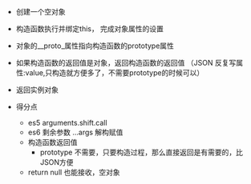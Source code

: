 - 创建一个空对象
- 构造函数执行并绑定this， 完成对象属性的设置
- 对象的__proto_属性指向构造函数的prototype属性
- 如果构造函数的返回值是对象，返回构造函数的返回值
（JSON 反复写属性:value,只构造就方便多了，不需要prototype的时候可以）
- 返回实例对象

- 得分点
  - es5 arguments.shift.call
  - es6 剩余参数 ...args 解构赋值
  - 构造函数返回值
    - prototype 不需要，只要构造过程，那么直接返回是有需要的，比JSON方便
  - return null 也能接收，空对象